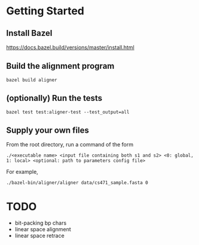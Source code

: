 # Getting Started

## Install Bazel

https://docs.bazel.build/versions/master/install.html

## Build the alignment program
```
bazel build aligner
```

## (optionally) Run the tests
```
bazel test test:aligner-test --test_output=all
``` 

## Supply your own files
From the root directory, run a command of the form 
```
./<executable name> <input file containing both s1 and s2> <0: global, 1: local> <optional: path to parameters config file>
```
For example, 
```
./bazel-bin/aligner/aligner data/cs471_sample.fasta 0
```

# TODO

* bit-packing bp chars
* linear space alignment
* linear space retrace